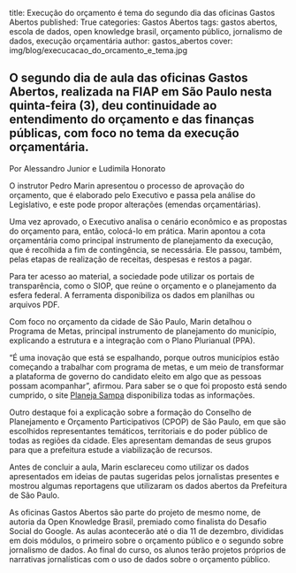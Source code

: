 title: Execução do orçamento é tema do segundo dia das oficinas Gastos Abertos
published: True
categories: Gastos Abertos
tags: gastos abertos, escola de dados, open knowledge brasil, orçamento público, jornalismo de dados, execução orçamentária
author: gastos_abertos
cover: img/blog/execucacao_do_orcamento_e_tema.jpg

## O segundo dia de aula das oficinas Gastos Abertos, realizada na FIAP em São Paulo nesta quinta-feira (3), deu continuidade ao entendimento do orçamento e das finanças públicas, com foco no tema da execução orçamentária.

Por Alessandro Junior e Ludimila Honorato

O instrutor Pedro Marin apresentou o processo de aprovação do orçamento, que é elaborado pelo Executivo e passa pela análise do Legislativo, e este pode propor alterações (emendas orçamentárias).

Uma vez aprovado, o Executivo analisa o cenário econômico e as propostas do orçamento para, então, colocá-lo em prática. Marin apontou a cota orçamentária como principal instrumento de planejamento da execução, que é recolhida a fim de contingência, se necessária. Ele passou, também, pelas etapas de realização de receitas, despesas e restos a pagar.

Para ter acesso ao material, a sociedade pode utilizar os portais de transparência, como o SIOP, que reúne o orçamento e o planejamento da esfera federal. A ferramenta disponibiliza os dados em planilhas ou arquivos PDF.

Com foco no orçamento da cidade de São Paulo, Marin detalhou o Programa de Metas, principal instrumento de planejamento do município, explicando a estrutura e a integração com o Plano Plurianual (PPA).

“É uma inovação que está se espalhando, porque outros municípios estão começando a trabalhar com programa de metas, e um meio de transformar a plataforma de governo do candidato eleito em algo que as pessoas possam acompanhar”, afirmou. Para saber se o que foi proposto está sendo cumprido, o site <a href="http://planejasampa.prefeitura.sp.gov.br/" target="_blank">Planeja Sampa</a> disponibiliza todas as informações.

Outro destaque foi a explicação sobre a formação do Conselho de Planejamento e Orçamento Participativos (CPOP) de São Paulo, em que são escolhidos representantes temáticos, territoriais e do poder público de todas as regiões da cidade. Eles apresentam demandas de seus grupos para que a prefeitura estude a viabilização de recursos.

Antes de concluir a aula, Marin esclareceu como utilizar os dados apresentados em ideias de pautas sugeridas pelos jornalistas presentes e mostrou algumas reportagens que utilizaram os dados abertos da Prefeitura de São Paulo.

As oficinas Gastos Abertos são parte do projeto de mesmo nome, de autoria da Open Knowledge Brasil, premiado como finalista do Desafio Social do Google. As aulas acontecerão até o dia 11 de dezembro, divididas em dois módulos, o primeiro sobre o orçamento público e o segundo sobre jornalismo de dados. Ao final do curso, os alunos terão projetos próprios de narrativas jornalísticas com o uso de dados sobre o orçamento público.

